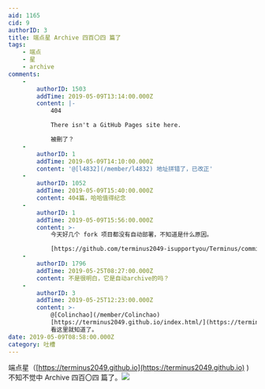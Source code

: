 ```yaml
---
aid: 1165
cid: 9
authorID: 3
title: 端点星 Archive 四百〇四 篇了
tags:
    - 端点
    - 星
    - archive
comments:
    -
        authorID: 1503
        addTime: 2019-05-09T13:14:00.000Z
        content: |-
            404

            There isn't a GitHub Pages site here.

            被刪了？
    -
        authorID: 1
        addTime: 2019-05-09T14:10:00.000Z
        content: '@[l4832](/member/l4832) 地址拼错了，已改正'
    -
        authorID: 1052
        addTime: 2019-05-09T15:40:00.000Z
        content: 404篇，哈哈值得纪念
    -
        authorID: 1
        addTime: 2019-05-09T15:56:00.000Z
        content: >-
            今天好几个 fork 项目都没有自动部署，不知道是什么原因。  

            [https://github.com/terminus2049-isupportyou/Terminus/commits/master](https://github.com/terminus2049-isupportyou/Terminus/commits/master)
    -
        authorID: 1796
        addTime: 2019-05-25T08:27:00.000Z
        content: 不是很明白，它是自动archive的吗？
    -
        authorID: 3
        addTime: 2019-05-25T12:23:00.000Z
        content: >-
            @[Colinchao](/member/Colinchao)
            [https://terminus2049.github.io/index.html/](https://terminus2049.github.io/index.html/)
            看这里就知道了。
date: 2019-05-09T08:58:00.000Z
category: 吐槽
---
```


端点星（[https://terminus2049.github.io](https://terminus2049.github.io) ) 不知不觉中 Archive 四百〇四 篇了。![](https://i.loli.net/2019/05/09/5cd3ead59a3b0.png)
